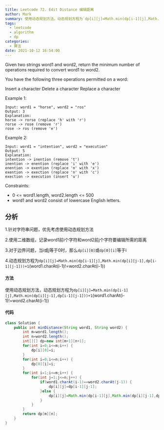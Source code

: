 ```yaml
---
title: Leetcode 72. Edit Distance 编辑距离
author: Mark
summary: 使用动态规划方法，动态规划方程为`dp[i][j]=Math.min(dp[i-1][j],Math.min(dp[i][j-1],dp[i-1][j-1]))+1`(word1.charAt(i-1)!=word2.charAt(i-1))
tags:
  - leetcode
  - algorithm
  - dp
categories:
  - 算法
date: 2021-10-12 16:54:00
---
```

Given two strings word1 and word2, return the minimum number of operations required to convert word1 to word2.

You have the following three operations permitted on a word:

Insert a character
Delete a character
Replace a character
 

Example 1:

```
Input: word1 = "horse", word2 = "ros"
Output: 3
Explanation: 
horse -> rorse (replace 'h' with 'r')
rorse -> rose (remove 'r')
rose -> ros (remove 'e')
```
Example 2:

```
Input: word1 = "intention", word2 = "execution"
Output: 5
Explanation: 
intention -> inention (remove 't')
inention -> enention (replace 'i' with 'e')
enention -> exention (replace 'n' with 'x')
exention -> exection (replace 'n' with 'c')
exection -> execution (insert 'u')
```

Constraints:

+ 0 <= word1.length, word2.length <= 500
+ word1 and word2 consist of lowercase English letters.

## 分析

1.针对字符串问题，优先考虑使用动态规划方法

2.使用二维数组，记录word1前i个字符和word2前j个字符要编辑所需的距离

3.对于边界问题，当i或j等于0时，那么`dp[i][0]`或`dp[0][i]`等于i

4.动态规划方程为`dp[i][j]=Math.min(dp[i-1][j],Math.min(dp[i][j-1],dp[i-1][j-1]))+1`(word1.charAt(i-1)!=word2.charAt(i-1))

#### 方法

使用动态规划方法，动态规划方程为`dp[i][j]=Math.min(dp[i-1][j],Math.min(dp[i][j-1],dp[i-1][j-1]))+1`(word1.charAt(i-1)!=word2.charAt(i-1))

#### 代码

```java
class Solution {
    public int minDistance(String word1, String word2) {
        int m=word1.length();
        int n=word2.length();
        int[][] dp=new int[m+1][n+1];
        for(int i=0;i<=m;i++) {
            dp[i][0]=i;
        }
        for(int i=0;i<=n;i++) {
            dp[0][i]=i;
        }
        for(int i=1;i<=m;i++) {
            for(int j=1;j<=n;j++) {
                if(word1.charAt(i-1)==word2.charAt(j-1)) {
                    dp[i][j]=dp[i-1][j-1];
                }else {
                    dp[i][j]=Math.min(dp[i-1][j],Math.min(dp[i][j-1],dp[i-1][j-1]))+1;
                }
            }
        }
        return dp[m][n];
    }
}
```

